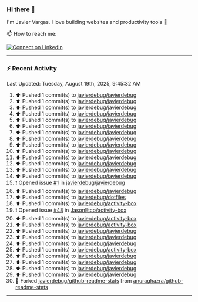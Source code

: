 ### Hi there 👋

I'm Javier Vargas. I love building websites and productivity tools :raised_hands: 

<!-- 🔭 I’m currently working on [TODO](https://github.com/javierdebug/XXX) --> 

📫 How to reach me:

<!-- [![Follow on Twitter](https://img.shields.io/badge/--twitter?label=Twitter&logo=Twitter&style=social)](https://twitter.com/james_madhacks) -->
[![Connect on LinkedIn](https://img.shields.io/badge/--linkedin?label=LinkedIn&logo=LinkedIn&style=social)](https://www.linkedin.com/in/javier-vargas-d/)

---

### :zap: Recent Activity
<!--RECENT_ACTIVITY:last_update-->
Last Updated: Tuesday, August 19th, 2025, 9:45:32 AM
<!--RECENT_ACTIVITY:last_update_end-->

<!--RECENT_ACTIVITY:start-->
1. ⬆️ Pushed 1 commit(s) to [javierdebug/javierdebug](https://github.com/javierdebug/javierdebug)
2. ⬆️ Pushed 1 commit(s) to [javierdebug/javierdebug](https://github.com/javierdebug/javierdebug)
3. ⬆️ Pushed 1 commit(s) to [javierdebug/javierdebug](https://github.com/javierdebug/javierdebug)
4. ⬆️ Pushed 1 commit(s) to [javierdebug/javierdebug](https://github.com/javierdebug/javierdebug)
5. ⬆️ Pushed 1 commit(s) to [javierdebug/javierdebug](https://github.com/javierdebug/javierdebug)
6. ⬆️ Pushed 1 commit(s) to [javierdebug/javierdebug](https://github.com/javierdebug/javierdebug)
7. ⬆️ Pushed 1 commit(s) to [javierdebug/javierdebug](https://github.com/javierdebug/javierdebug)
8. ⬆️ Pushed 1 commit(s) to [javierdebug/javierdebug](https://github.com/javierdebug/javierdebug)
9. ⬆️ Pushed 1 commit(s) to [javierdebug/javierdebug](https://github.com/javierdebug/javierdebug)
10. ⬆️ Pushed 1 commit(s) to [javierdebug/javierdebug](https://github.com/javierdebug/javierdebug)
11. ⬆️ Pushed 1 commit(s) to [javierdebug/javierdebug](https://github.com/javierdebug/javierdebug)
12. ⬆️ Pushed 1 commit(s) to [javierdebug/javierdebug](https://github.com/javierdebug/javierdebug)
13. ⬆️ Pushed 1 commit(s) to [javierdebug/javierdebug](https://github.com/javierdebug/javierdebug)
14. ⬆️ Pushed 1 commit(s) to [javierdebug/javierdebug](https://github.com/javierdebug/javierdebug)
15. ❗️ Opened issue [#1](https://github.com/javierdebug/javierdebug/issues/1) in [javierdebug/javierdebug](https://github.com/javierdebug/javierdebug)
16. ⬆️ Pushed 1 commit(s) to [javierdebug/javierdebug](https://github.com/javierdebug/javierdebug)
17. ⬆️ Pushed 1 commit(s) to [javierdebug/dotfiles](https://github.com/javierdebug/dotfiles)
18. ⬆️ Pushed 1 commit(s) to [javierdebug/activity-box](https://github.com/javierdebug/activity-box)
19. ❗️ Opened issue [#48](https://github.com/JasonEtco/activity-box/issues/48) in [JasonEtco/activity-box](https://github.com/JasonEtco/activity-box)
20. ⬆️ Pushed 1 commit(s) to [javierdebug/activity-box](https://github.com/javierdebug/activity-box)
21. ⬆️ Pushed 1 commit(s) to [javierdebug/activity-box](https://github.com/javierdebug/activity-box)
22. ⬆️ Pushed 1 commit(s) to [javierdebug/javierdebug](https://github.com/javierdebug/javierdebug)
23. ⬆️ Pushed 1 commit(s) to [javierdebug/javierdebug](https://github.com/javierdebug/javierdebug)
24. ⬆️ Pushed 1 commit(s) to [javierdebug/javierdebug](https://github.com/javierdebug/javierdebug)
25. ⬆️ Pushed 1 commit(s) to [javierdebug/activity-box](https://github.com/javierdebug/activity-box)
26. ⬆️ Pushed 1 commit(s) to [javierdebug/javierdebug](https://github.com/javierdebug/javierdebug)
27. ⬆️ Pushed 1 commit(s) to [javierdebug/javierdebug](https://github.com/javierdebug/javierdebug)
28. ⬆️ Pushed 1 commit(s) to [javierdebug/javierdebug](https://github.com/javierdebug/javierdebug)
29. ⬆️ Pushed 1 commit(s) to [javierdebug/javierdebug](https://github.com/javierdebug/javierdebug)
30. 🔱 Forked [javierdebug/github-readme-stats](https://github.com/javierdebug/github-readme-stats) from [anuraghazra/github-readme-stats](https://github.com/anuraghazra/github-readme-stats)
<!--RECENT_ACTIVITY:end-->
---

